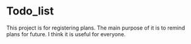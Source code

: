 # Todo_list
This project is for registering plans. The main purpose of it is to remind plans for future. I think it is useful for everyone.
